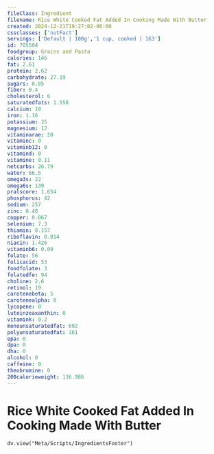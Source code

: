 ```yaml
---
fileClass: Ingredient
filename: Rice White Cooked Fat Added In Cooking Made With Butter
created: 2024-12-21T19:27:02-06:00
cssclasses: ['nutFact']
servings: ['Default | 100g','1 cup, cooked | 163']
id: 785504
foodgroup: Grains and Pasta
calories: 146
fat: 2.61
protein: 2.62
carbohydrate: 27.19
sugars: 0.05
fiber: 0.4
cholesterol: 6
saturatedfats: 1.558
calcium: 10
iron: 1.16
potassium: 35
magnesium: 12
vitaminarae: 20
vitaminc: 0
vitaminb12: 0
vitamind: 0
vitamine: 0.11
netcarbs: 26.79
water: 66.5
omega3s: 22
omega6s: 139
pralscore: 1.654
phosphorus: 42
sodium: 257
zinc: 0.48
copper: 0.067
selenium: 7.3
thiamin: 0.157
riboflavin: 0.014
niacin: 1.426
vitaminb6: 0.09
folate: 56
folicacid: 53
foodfolate: 3
folatedfe: 94
choline: 2.6
retinol: 19
carotenebeta: 5
carotenealpha: 0
lycopene: 0
luteinzeaxanthin: 0
vitamink: 0.2
monounsaturatedfat: 692
polyunsaturatedfat: 161
epa: 0
dpa: 0
dha: 0
alcohol: 0
caffeine: 0
theobromine: 0
200calorieweight: 136.986
---
```


# Rice White Cooked Fat Added In Cooking Made With Butter

```dataviewjs
dv.view("Meta/Scripts/IngredientsFooter")
```